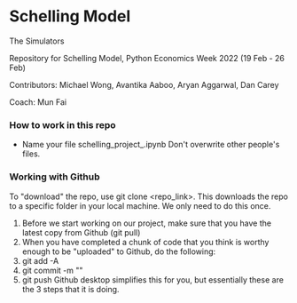 # Schelling Model
The Simulators

Repository for Schelling Model, Python Economics Week 2022 (19 Feb - 26 Feb)

Contributors: Michael Wong, Avantika Aaboo, Aryan Aggarwal, Dan Carey

Coach: Mun Fai 

### How to work in this repo
- Name your file schelling_project_<Name>.ipynb Don't overwrite other people's files. 

 
### Working with Github 
To "download" the repo, use git clone <repo_link>. This downloads the repo to a specific folder in your local machine. We only need to do this once.
  
1. Before we start working on our project, make sure that you have the latest copy from Github (git pull) 
2. When you have completed a chunk of code that you think is worthy enough to be "uploaded" to Github, do the following: 
  1. git add -A 
  2. git commit -m "<Some description of what you have done>" 
  3. git push 
Github desktop simplifies this for you, but essentially these are the 3 steps that it is doing. 

